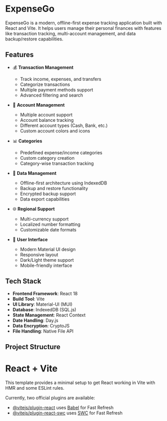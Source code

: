 # ExpenseGo

ExpenseGo is a modern, offline-first expense tracking application built with React and Vite. It helps users manage their personal finances with features like transaction tracking, multi-account management, and data backup/restore capabilities.

## Features

- 💰 **Transaction Management**
  - Track income, expenses, and transfers
  - Categorize transactions
  - Multiple payment methods support
  - Advanced filtering and search

- 🏦 **Account Management**
  - Multiple account support
  - Account balance tracking
  - Different account types (Cash, Bank, etc.)
  - Custom account colors and icons

- 📊 **Categories**
  - Predefined expense/income categories
  - Custom category creation
  - Category-wise transaction tracking

- 💾 **Data Management**
  - Offline-first architecture using IndexedDB
  - Backup and restore functionality
  - Encrypted backup support
  - Data export capabilities

- 🌐 **Regional Support**
  - Multi-currency support
  - Localized number formatting
  - Customizable date formats

- 🎨 **User Interface**
  - Modern Material UI design
  - Responsive layout
  - Dark/Light theme support
  - Mobile-friendly interface

## Tech Stack

- **Frontend Framework**: React 18
- **Build Tool**: Vite
- **UI Library**: Material-UI (MUI)
- **Database**: IndexedDB (SQL.js)
- **State Management**: React Context
- **Date Handling**: Day.js
- **Data Encryption**: CryptoJS
- **File Handling**: Native File API

## Project Structure

# React + Vite

This template provides a minimal setup to get React working in Vite with HMR and some ESLint rules.

Currently, two official plugins are available:

- [@vitejs/plugin-react](https://github.com/vitejs/vite-plugin-react/blob/main/packages/plugin-react/README.md) uses [Babel](https://babeljs.io/) for Fast Refresh
- [@vitejs/plugin-react-swc](https://github.com/vitejs/vite-plugin-react-swc) uses [SWC](https://swc.rs/) for Fast Refresh
